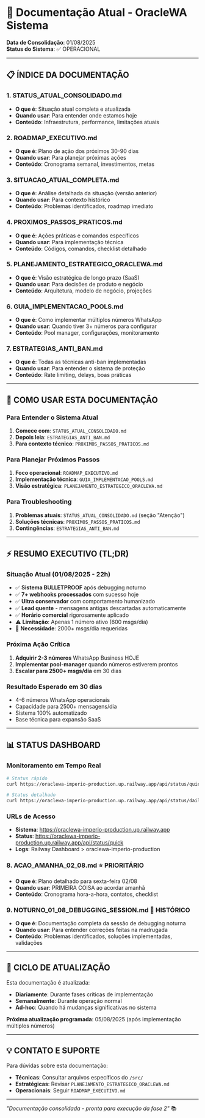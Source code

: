 # 📁 Documentação Atual - OracleWA Sistema

**Data de Consolidação**: 01/08/2025  
**Status do Sistema**: ✅ OPERACIONAL  

---

## 📋 **ÍNDICE DA DOCUMENTAÇÃO**

### **1. STATUS_ATUAL_CONSOLIDADO.md**
- **O que é**: Situação atual completa e atualizada
- **Quando usar**: Para entender onde estamos hoje
- **Conteúdo**: Infraestrutura, performance, limitações atuais

### **2. ROADMAP_EXECUTIVO.md** 
- **O que é**: Plano de ação dos próximos 30-90 dias
- **Quando usar**: Para planejar próximas ações
- **Conteúdo**: Cronograma semanal, investimentos, metas

### **3. SITUACAO_ATUAL_COMPLETA.md**
- **O que é**: Análise detalhada da situação (versão anterior)
- **Quando usar**: Para contexto histórico
- **Conteúdo**: Problemas identificados, roadmap imediato

### **4. PROXIMOS_PASSOS_PRATICOS.md**
- **O que é**: Ações práticas e comandos específicos
- **Quando usar**: Para implementação técnica
- **Conteúdo**: Códigos, comandos, checklist detalhado

### **5. PLANEJAMENTO_ESTRATEGICO_ORACLEWA.md**
- **O que é**: Visão estratégica de longo prazo (SaaS)
- **Quando usar**: Para decisões de produto e negócio
- **Conteúdo**: Arquitetura, modelo de negócio, projeções

### **6. GUIA_IMPLEMENTACAO_POOLS.md**
- **O que é**: Como implementar múltiplos números WhatsApp
- **Quando usar**: Quando tiver 3+ números para configurar
- **Conteúdo**: Pool manager, configurações, monitoramento

### **7. ESTRATEGIAS_ANTI_BAN.md**
- **O que é**: Todas as técnicas anti-ban implementadas
- **Quando usar**: Para entender o sistema de proteção
- **Conteúdo**: Rate limiting, delays, boas práticas

---

## 🎯 **COMO USAR ESTA DOCUMENTAÇÃO**

### **Para Entender o Sistema Atual**
1. **Comece com**: `STATUS_ATUAL_CONSOLIDADO.md`
2. **Depois leia**: `ESTRATEGIAS_ANTI_BAN.md`
3. **Para contexto técnico**: `PROXIMOS_PASSOS_PRATICOS.md`

### **Para Planejar Próximos Passos**
1. **Foco operacional**: `ROADMAP_EXECUTIVO.md` 
2. **Implementação técnica**: `GUIA_IMPLEMENTACAO_POOLS.md`
3. **Visão estratégica**: `PLANEJAMENTO_ESTRATEGICO_ORACLEWA.md`

### **Para Troubleshooting**
1. **Problemas atuais**: `STATUS_ATUAL_CONSOLIDADO.md` (seção "Atenção")
2. **Soluções técnicas**: `PROXIMOS_PASSOS_PRATICOS.md`
3. **Contingências**: `ESTRATEGIAS_ANTI_BAN.md`

---

## ⚡ **RESUMO EXECUTIVO (TL;DR)**

### **Situação Atual (01/08/2025 - 22h)**
- ✅ **Sistema BULLETPROOF** após debugging noturno
- ✅ **7+ webhooks processados** com sucesso hoje
- ✅ **Ultra conservador** com comportamento humanizado
- ✅ **Lead quente** - mensagens antigas descartadas automaticamente
- ✅ **Horário comercial** rigorosamente aplicado
- ⚠️ **Limitação**: Apenas 1 número ativo (600 msgs/dia)
- 🎯 **Necessidade**: 2000+ msgs/dia requeridas

### **Próxima Ação Crítica**
1. **Adquirir 2-3 números** WhatsApp Business HOJE
2. **Implementar pool-manager** quando números estiverem prontos  
3. **Escalar para 2500+ msgs/dia** em 30 dias

### **Resultado Esperado em 30 dias**
- 4-6 números WhatsApp operacionais
- Capacidade para 2500+ mensagens/dia
- Sistema 100% automatizado
- Base técnica para expansão SaaS

---

## 📊 **STATUS DASHBOARD**

### **Monitoramento em Tempo Real**
```bash
# Status rápido
curl https://oraclewa-imperio-production.up.railway.app/api/status/quick

# Status detalhado  
curl https://oraclewa-imperio-production.up.railway.app/api/status/daily
```

### **URLs de Acesso**
- **Sistema**: https://oraclewa-imperio-production.up.railway.app
- **Status**: https://oraclewa-imperio-production.up.railway.app/api/status/quick
- **Logs**: Railway Dashboard > oraclewa-imperio-production

### **8. ACAO_AMANHA_02_08.md** ⭐ **PRIORITÁRIO**
- **O que é**: Plano detalhado para sexta-feira 02/08
- **Quando usar**: PRIMEIRA COISA ao acordar amanhã
- **Conteúdo**: Cronograma hora-a-hora, contatos, checklist

### **9. NOTURNO_01_08_DEBUGGING_SESSION.md** 🐛 **HISTÓRICO**
- **O que é**: Documentação completa da sessão de debugging noturna
- **Quando usar**: Para entender correções feitas na madrugada
- **Conteúdo**: Problemas identificados, soluções implementadas, validações

---

## 🔄 **CICLO DE ATUALIZAÇÃO**

Esta documentação é atualizada:
- **Diariamente**: Durante fases críticas de implementação
- **Semanalmente**: Durante operação normal
- **Ad-hoc**: Quando há mudanças significativas no sistema

**Próxima atualização programada**: 05/08/2025 (após implementação múltiplos números)

---

## 💡 **CONTATO E SUPORTE**

Para dúvidas sobre esta documentação:
- **Técnicas**: Consultar arquivos específicos do `/src/`
- **Estratégicas**: Revisar `PLANEJAMENTO_ESTRATEGICO_ORACLEWA.md`
- **Operacionais**: Seguir `ROADMAP_EXECUTIVO.md`

---

*"Documentação consolidada - pronta para execução da fase 2"* 📚